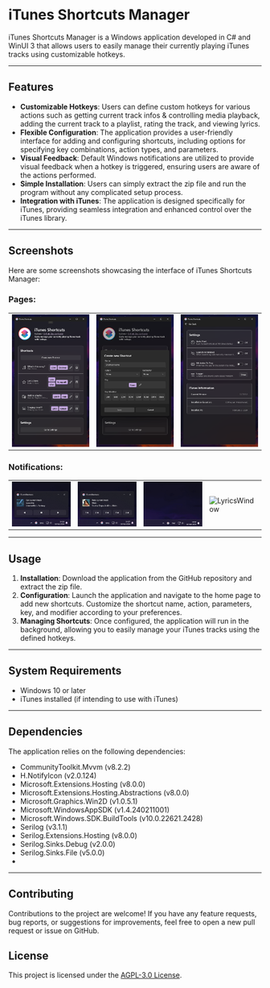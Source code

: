 # iTunes Shortcuts Manager

iTunes Shortcuts Manager is a Windows application developed in C# and WinUI 3 that allows users to easily manage their currently playing iTunes tracks using customizable hotkeys.

---

## Features

- **Customizable Hotkeys**: Users can define custom hotkeys for various actions such as getting current track infos & controlling media playback, adding the current track to a playlist, rating the track, and viewing lyrics.
- **Flexible Configuration**: The application provides a user-friendly interface for adding and configuring shortcuts, including options for specifying key combinations, action types, and parameters.
- **Visual Feedback**: Default Windows notifications are utilized to provide visual feedback when a hotkey is triggered, ensuring users are aware of the actions performed.
- **Simple Installation**: Users can simply extract the zip file and run the program without any complicated setup process.
- **Integration with iTunes**: The application is designed specifically for iTunes, providing seamless integration and enhanced control over the iTunes library.

---

## Screenshots

Here are some screenshots showcasing the interface of iTunes Shortcuts Manager:

### Pages:
<table>
  <tr>
    <td><img src="Screenshots/HomeView.png" alt="HomeView"></td>
    <td><img src="Screenshots/CreateView.png" alt="CreateView"></td>
    <td><img src="Screenshots/SettingsView.png" alt="SettingsView"></td>
  </tr>
</table>

### Notifications:
<table>
  <tr>
    <td><img src="Screenshots/GetNotification.png" alt="GetNotification"></td>
    <td><img src="Screenshots/RateNotification.png" alt="RateNotification"></td>
    <td><img src="Screenshots/PlaylistNotification.gif" alt="PlaylistNotification"></td>
    <td><img src="Screenshots/LycricsWindow.gif" alt="LyricsWindow"></td>
  </tr>
</table>

---

## Usage

1. **Installation**: Download the application from the GitHub repository and extract the zip file.
2. **Configuration**: Launch the application and navigate to the home page to add new shortcuts. Customize the shortcut name, action, parameters, key, and modifier according to your preferences.
3. **Managing Shortcuts**: Once configured, the application will run in the background, allowing you to easily manage your iTunes tracks using the defined hotkeys.

---

## System Requirements

- Windows 10 or later
- iTunes installed (if intending to use with iTunes)

---

## Dependencies

The application relies on the following dependencies:
- CommunityToolkit.Mvvm (v8.2.2)
- H.NotifyIcon (v2.0.124)
- Microsoft.Extensions.Hosting (v8.0.0)
- Microsoft.Extensions.Hosting.Abstractions (v8.0.0)
- Microsoft.Graphics.Win2D (v1.0.5.1)
- Microsoft.WindowsAppSDK (v1.4.240211001)
- Microsoft.Windows.SDK.BuildTools (v10.0.22621.2428)
- Serilog (v3.1.1)
- Serilog.Extensions.Hosting (v8.0.0)
- Serilog.Sinks.Debug (v2.0.0)
- Serilog.Sinks.File (v5.0.0)
- 
---

## Contributing

Contributions to the project are welcome! If you have any feature requests, bug reports, or suggestions for improvements, feel free to open a new pull request or issue on GitHub.

## License

This project is licensed under the [AGPL-3.0 License](LICENSE).
